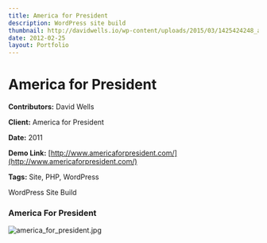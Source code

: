```yaml
---
title: America for President
description: WordPress site build
thumbnail: http://davidwells.io/wp-content/uploads/2015/03/1425424248_america_for_president-450x347.jpg
date: 2012-02-25
layout: Portfolio
---
```


# America for President

**Contributors:** David Wells

**Client:** America for President

**Date:** 2011

**Demo Link:** [http://www.americaforpresident.com/](http://www.americaforpresident.com/)

**Tags:** Site, PHP, WordPress

WordPress Site Build

### America For President

![](https://s3-us-west-2.amazonaws.com/assets.davidwells.io/work/america-for-president.jpg "america_for_president.jpg")
